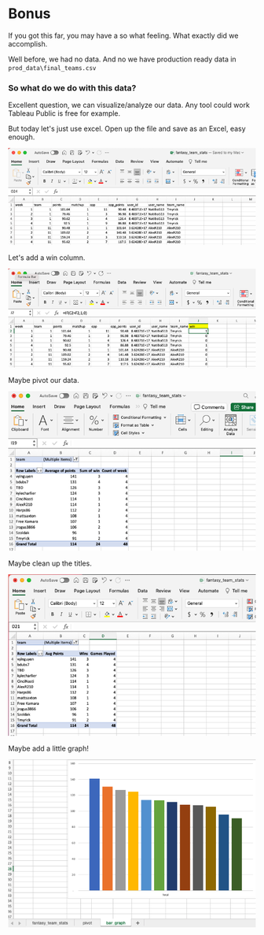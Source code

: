 

# Bonus

If you got this far, you may have a so what feeling. What exactly did we accomplish.


Well before, we had no data. And no we have production ready data in `prod_data\final_teams.csv`

### So what do we do with this data?

Excellent question, we can visualize/analyze our data. Any tool could work Tableau Public is free for example.

But today let's just use excel. Open up the file and save as an Excel, easy enough.


![](screenshots/Capstone%2032.png)

Let's add a win column.

![](screenshots/Capstone%2033.png)

Maybe pivot our data.

![](screenshots/Capstone%2034.png)

Maybe clean up the titles.

![](screenshots/Capstone%2035.png)


Maybe add a little graph!

![](screenshots/Capstone%2036.png)